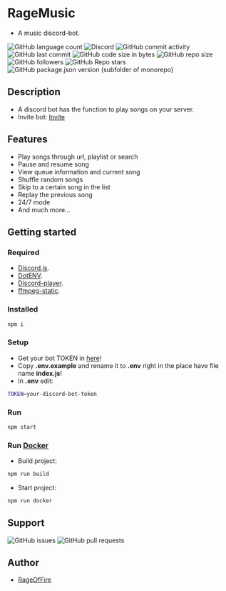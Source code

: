 # RageMusic

* A music discord-bot.

![GitHub language count](https://img.shields.io/github/languages/count/RageOfFire/RageMusic)
![Discord](https://img.shields.io/discord/752171524919918672)
![GitHub commit activity](https://img.shields.io/github/commit-activity/m/RageOfFire/RageMusic)
![GitHub last commit](https://img.shields.io/github/last-commit/RageOfFire/RageMusic)
![GitHub code size in bytes](https://img.shields.io/github/languages/code-size/RageOfFire/RageMusic)
![GitHub repo size](https://img.shields.io/github/repo-size/RageOfFire/RageMusic)
![GitHub followers](https://img.shields.io/github/followers/RageOfFire)
![GitHub Repo stars](https://img.shields.io/github/stars/RageOfFire/RageMusic)
![GitHub package.json version (subfolder of monorepo)](https://img.shields.io/github/package-json/v/RageOfFire/RageMusic)

## Description

* A discord bot has the function to play songs on your server.
* Invite bot: [Invite](https://discord.com/api/oauth2/authorize?client_id=1001410232586608670&permissions=414518266176&scope=bot%20applications.commands)

## Features

* Play songs through url, playlist or search
* Pause and resume song
* View queue information and current song
* Shuffle random songs
* Skip to a certain song in the list
* Replay the previous song
* 24/7 mode
* And much more...

## Getting started

### Required

* [Discord.js](https://discord.js.org/#/).
* [DotENV](https://www.npmjs.com/package/dotenv).
* [Discord-player](https://discord-player.js.org/).
* [ffmpeg-static](https://www.npmjs.com/package/ffmpeg-static).

### Installed

```sh
npm i
```

### Setup

* Get your bot TOKEN in [here](https://discord.com/developers/applications)!
* Copy **.env.example** and rename it to **.env** right in the place have file name **index.js**!
* In **.env** edit:

```sh
TOKEN=your-discord-bot-token
```

### Run

```sh
npm start
```

### Run [Docker](https://www.docker.com/)

* Build project:
```sh
npm run build
```
* Start project:
```sh
npm run docker
```

## Support

![GitHub issues](https://img.shields.io/github/issues/RageOfFire/RageMusic)
![GitHub pull requests](https://img.shields.io/github/issues-pr/RageOfFire/RageMusic)

## Author

* [RageOfFire](https://github.com/RageOfFire)
